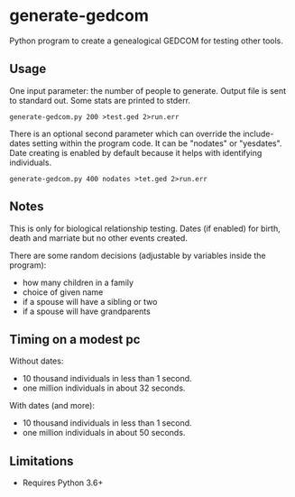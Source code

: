 # generate-gedcom

Python program to create a genealogical GEDCOM for testing other tools.

## Usage

One input parameter: the number of people to generate. Output file is sent to standard out. Some stats are printed to stderr.

```
generate-gedcom.py 200 >test.ged 2>run.err
```

There is an optional second parameter which can override the include-dates setting within the program code. It can be "nodates" or "yesdates". Date creating is enabled by default because it helps with identifying individuals.

```
generate-gedcom.py 400 nodates >tet.ged 2>run.err
```


## Notes

This is only for biological relationship testing. Dates (if enabled) for birth, death and marriate but no other events created.

There are some random decisions (adjustable by variables inside the program):
- how many children in a family
- choice of given name
- if a spouse will have a sibling or two
- if a spouse will have grandparents

## Timing on a modest pc

Without dates:
- 10 thousand individuals in less than 1 second.
- one million individuals in about 32 seconds.

With dates (and more):
- 10 thousand individuals in less than 1 second.
- one million individuals in about 50 seconds.

## Limitations

- Requires Python 3.6+
